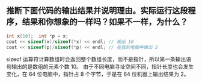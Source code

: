 ## 推断下面代码的输出结果并说明理由。实际运行这段程序，结果和你想象的一样吗？如果不一样，为什么？
```cpp
int x[10];  int *p = x;
cout << sizeof(x)/sizeof(*x) << endl; // 输出 10
cout << sizeof(p)/sizeof(*p) << endl; // 在我的电脑中输出 2
```
sizeof 运算符计算数组时会返回整个数组长度，而不是指针，所以第一条输出语句输出的是数组的元素个数 10。
由于不同电脑寻址空间不同，指针长度也会发生变化，在 64 位电脑中，指针占 8 个字节，于是在 64 位机器上输出结果为 2。